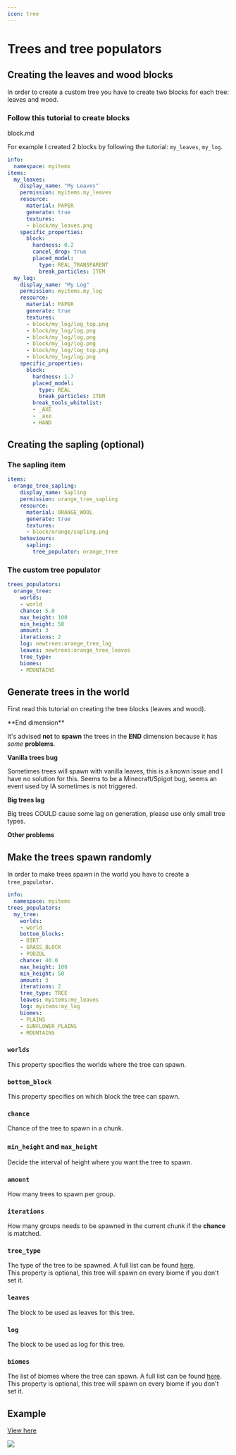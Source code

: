 ```yaml
---
icon: tree
---
```


# Trees and tree populators

## Creating the leaves and wood blocks

In order to create a custom tree you have to create two blocks for each tree: leaves and wood.

### Follow this tutorial to create blocks&#x20;


<Card title="block.md" icon="text" href="/block.md/">
block.md
</Card>


For example I created 2 blocks by following the tutorial: `my_leaves`, `my_log`.

```yaml
info:
  namespace: myitems
items:
  my_leaves:
    display_name: "My Leaves"
    permission: myitems.my_leaves
    resource:
      material: PAPER
      generate: true
      textures:
      - block/my_leaves.png
    specific_properties:
      block:
        hardness: 0.2
        cancel_drop: true
        placed_model:
          type: REAL_TRANSPARENT
          break_particles: ITEM
  my_log:
    display_name: "My Log"
    permission: myitems.my_log
    resource:
      material: PAPER
      generate: true
      textures:
      - block/my_log/log_top.png
      - block/my_log/log.png
      - block/my_log/log.png
      - block/my_log/log.png
      - block/my_log/log_top.png
      - block/my_log/log.png
    specific_properties:
      block:
        hardness: 1.7
        placed_model:
          type: REAL
          break_particles: ITEM
        break_tools_whitelist:
        - _AXE
        - _axe
        - HAND
```

## Creating the sapling (optional)

### The sapling item

```yaml
items:
  orange_tree_sapling:
    display_name: Sapling
    permission: orange_tree_sapling
    resource:
      material: ORANGE_WOOL
      generate: true
      textures:
      - block/orange/sapling.png
    behaviours:
      sapling:
        tree_populator: orange_tree
```

### The custom tree populator

```yaml
trees_populators:
  orange_tree:
    worlds:
    - world
    chance: 5.0
    max_height: 100
    min_height: 50
    amount: 3
    iterations: 2
    log: newtrees:orange_tree_log
    leaves: newtrees:orange_tree_leaves
    tree_type: 
    biomes:
    - MOUNTAINS
```

## Generate trees in the world

First read this tutorial on creating the tree blocks (leaves and wood).


<Warning>
**End dimension**

It's advised **not** to **spawn** the trees in the **END** dimension because it has _some_ **problems**.

**Vanilla trees bug**

Sometimes trees will spawn with vanilla leaves, this is a known issue and I have no solution for this. Seems to be a Minecraft/Spigot bug, seems an event used by IA sometimes is not triggered.

**Big trees lag**

Big trees COULD cause some lag on generation, please use only small tree types.

**Other problems**
</Warning>


## Make the trees spawn randomly

In order to make trees spawn in the world you have to create a `tree_populator`.

```yaml
info:
  namespace: myitems
trees_populators:
  my_tree:
    worlds:
    - world
    bottom_blocks:
    - DIRT
    - GRASS_BLOCK
    - PODZOL
    chance: 40.0
    max_height: 100
    min_height: 50
    amount: 3
    iterations: 2
    tree_type: TREE
    leaves: myitems:my_leaves
    log: myitems:my_log
    biomes:
    - PLAINS
    - SUNFLOWER_PLAINS
    - MOUNTAINS
```

### `worlds`

This property specifies the worlds where the tree can spawn.

### `bottom_block`

This property specifies on which block the tree can spawn.

### `chance`

Chance of the tree to spawn in a chunk.

### `min_height` and `max_height`

Decide the interval of height where you want the tree to spawn.

### `amount`

How many trees to spawn per group.

### `iterations`

How many groups needs to be spawned in the current chunk if the **chance** is matched.

### `tree_type`

The type of the tree to be spawned. A full list can be found [here](https://hub.spigotmc.org/javadocs/spigot/org/bukkit/TreeType.html).\
This property is optional, this tree will spawn on every biome if you don't set it.

### `leaves`

The block to be used as leaves for this tree.

### `log`

The block to be used as log for this tree.

### `biomes`

The list of biomes where the tree can spawn. A full list can be found [here](https://hub.spigotmc.org/javadocs/spigot/org/bukkit/block/Biome.html).\
This property is optional, this tree will spawn on every biome if you don't set it.

## Example


[View here](https://www.spigotmc.org/resources/trees-newtrees-itemsadder-addon.84604/)


![](assets/images/image_\(125\).png)
